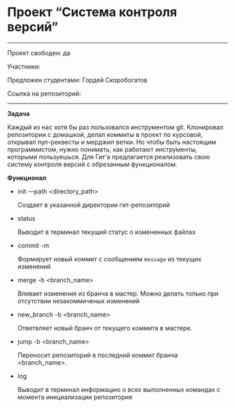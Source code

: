 # Проект “Система контроля версий”

---

Проект свободен: да

Участники:

Предложен студентами: Гордей Скоробогатов

Ссылка на репозиторий:

---

**Задача**

Каждый из нас хотя бы раз пользовался инструментом git. Клонировал репозитории с домашкой, делал коммиты в проект по курсовой, открывал пул-реквесты и мерджил ветки. Но чтобы быть настоящим программистом, нужно понимать, как работают инструменты, которыми пользуешься. Для Гит’a предлагается реализовать свою систему контроля версий с обрезанным функционалом.

**Функционал**

- init —path <directory_path>

    Создает в указанной директории гит-репозиторий

- status

    Выводит в терминал текущий статус о измененных файлах

- commit -m <message>

    Формирует новый коммит с сообщением `message` из текущих изменений

- merge -b <branch_name>

    Вливает изменения из бранча в мастер. Можно делать только при отсутствии незакоммиченых изменений

- new_branch -b <branch_name>

    Ответвляет новый бранч от текущего коммита в мастере.

- jump -b <branch_name>

    Переносит репозиторий в последний коммит бранча <branch_name>.

- log

    Выводит в терминал информацию о всех выполненных командах с момента инициализации репозитория

